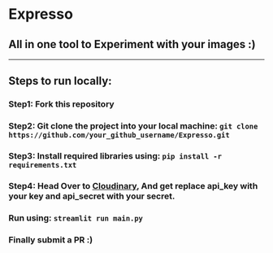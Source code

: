 # Expresso

## All in one tool to Experiment with your images :)
---
## Steps to run locally:

### Step1: Fork this repository

### Step2: Git clone the project into your local machine: `git clone https://github.com/your_github_username/Expresso.git`

### Step3: Install required libraries using: `pip install -r requirements.txt`

### Step4: Head Over to [Cloudinary](https://cloudinary.com/), And get replace api_key with your key and api_secret with your secret.

### Run using: `streamlit run main.py`

### Finally submit a PR :)
